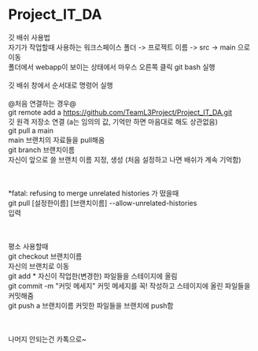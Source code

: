 # Project_IT_DA<br>
깃 배쉬 사용법<br>
자기가 작업할때 사용하는 워크스페이스 폴더 -> 프로젝트 이름 -> src -> main 으로 이동<br>
폴더에서 webapp이 보이는 상태에서 마우스 오른쪽 클릭 git bash 실행<br>
<br>
깃 배쉬 창에서 순서대로 명령어 실행<br>  
@처음 연결하는 경우@<br>
git remote add a https://github.com/TeamL3Project/Project_IT_DA.git    <br>
   깃 원격 저장소 연결 (a는 임의의 값, 기억만 하면 마음대로 해도 상관없음)<br>
git pull a main                                                    
   main 브랜치의 자료들을 pull해옴<br>
git branch 브랜치이름                                               
   자신이 앞으로 쓸 브랜치 이름 지정, 생성 (처음 설정하고 나면 배쉬가 계속 기억함)<br>
<br><br>

*fatal: refusing to merge unrelated histories 가 떴을때<br>
git pull [설정한이름] [브랜치이름] --allow-unrelated-histories      
    입력       <br>
<br><br>

평소 사용할때<br>
git checkout 브랜치이름                                            
   자신의 브랜치로 이동<br>
git add *
    자신이 작업한(변경한) 파일들을 스테이지에 올림<br>
git commit -m "커밋 메세지"
    커밋 메세지를 꼭! 작성하고 스테이지에 올린 파일들을 커밋해줌<br>
git push a 브랜치이름
    커밋한 파일들을 브랜치에 push함<br>
<br><br>

나머지 안되는건 카톡으로~<br>


